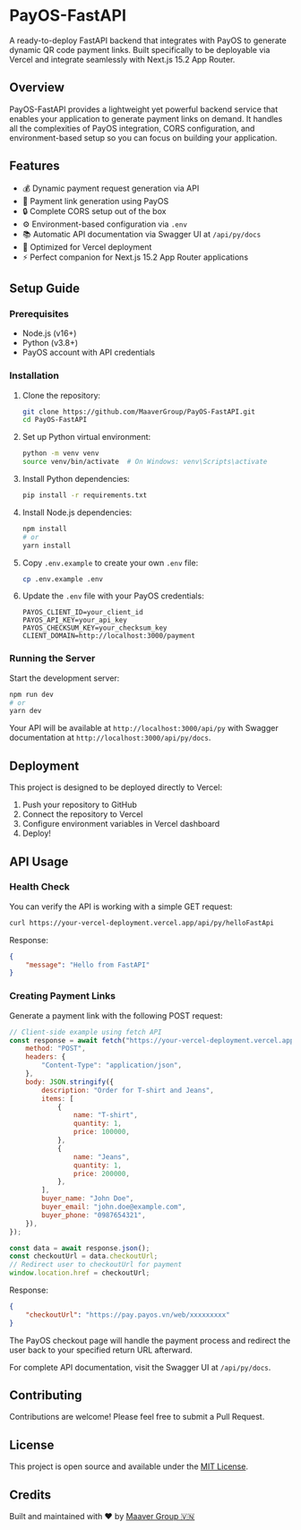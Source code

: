 # PayOS-FastAPI

A ready-to-deploy FastAPI backend that integrates with PayOS to generate dynamic QR code payment links. Built specifically to be deployable via Vercel and integrate seamlessly with Next.js 15.2 App Router.

## Overview

PayOS-FastAPI provides a lightweight yet powerful backend service that enables your application to generate payment links on demand. It handles all the complexities of PayOS integration, CORS configuration, and environment-based setup so you can focus on building your application.

## Features

-   💰 Dynamic payment request generation via API
-   🔗 Payment link generation using PayOS
-   🔒 Complete CORS setup out of the box
-   ⚙️ Environment-based configuration via `.env`
-   📚 Automatic API documentation via Swagger UI at `/api/py/docs`
-   🚀 Optimized for Vercel deployment
-   ⚡ Perfect companion for Next.js 15.2 App Router applications

## Setup Guide

### Prerequisites

-   Node.js (v16+)
-   Python (v3.8+)
-   PayOS account with API credentials

### Installation

1. Clone the repository:

    ```bash
    git clone https://github.com/MaaverGroup/PayOS-FastAPI.git
    cd PayOS-FastAPI
    ```

2. Set up Python virtual environment:

    ```bash
    python -m venv venv
    source venv/bin/activate  # On Windows: venv\Scripts\activate
    ```

3. Install Python dependencies:

    ```bash
    pip install -r requirements.txt
    ```

4. Install Node.js dependencies:

    ```bash
    npm install
    # or
    yarn install
    ```

5. Copy `.env.example` to create your own `.env` file:

    ```bash
    cp .env.example .env
    ```

6. Update the `.env` file with your PayOS credentials:
    ```
    PAYOS_CLIENT_ID=your_client_id
    PAYOS_API_KEY=your_api_key
    PAYOS_CHECKSUM_KEY=your_checksum_key
    CLIENT_DOMAIN=http://localhost:3000/payment
    ```

### Running the Server

Start the development server:

```bash
npm run dev
# or
yarn dev
```

Your API will be available at `http://localhost:3000/api/py` with Swagger documentation at `http://localhost:3000/api/py/docs`.

## Deployment

This project is designed to be deployed directly to Vercel:

1. Push your repository to GitHub
2. Connect the repository to Vercel
3. Configure environment variables in Vercel dashboard
4. Deploy!

## API Usage

### Health Check

You can verify the API is working with a simple GET request:

```bash
curl https://your-vercel-deployment.vercel.app/api/py/helloFastApi
```

Response:

```json
{
    "message": "Hello from FastAPI"
}
```

### Creating Payment Links

Generate a payment link with the following POST request:

```javascript
// Client-side example using fetch API
const response = await fetch("https://your-vercel-deployment.vercel.app/api/py/create-payment-link", {
    method: "POST",
    headers: {
        "Content-Type": "application/json",
    },
    body: JSON.stringify({
        description: "Order for T-shirt and Jeans",
        items: [
            {
                name: "T-shirt",
                quantity: 1,
                price: 100000,
            },
            {
                name: "Jeans",
                quantity: 1,
                price: 200000,
            },
        ],
        buyer_name: "John Doe",
        buyer_email: "john.doe@example.com",
        buyer_phone: "0987654321",
    }),
});

const data = await response.json();
const checkoutUrl = data.checkoutUrl;
// Redirect user to checkoutUrl for payment
window.location.href = checkoutUrl;
```

Response:

```json
{
    "checkoutUrl": "https://pay.payos.vn/web/xxxxxxxxx"
}
```

The PayOS checkout page will handle the payment process and redirect the user back to your specified return URL afterward.

For complete API documentation, visit the Swagger UI at `/api/py/docs`.

## Contributing

Contributions are welcome! Please feel free to submit a Pull Request.

## License

This project is open source and available under the [MIT License](LICENSE).

## Credits

Built and maintained with ❤️ by [Maaver Group 🇻🇳](https://maaver.com)
